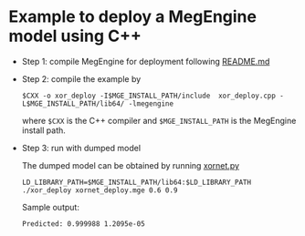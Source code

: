# Example to deploy a MegEngine model using C++

* Step 1: compile MegEngine for deployment following [README.md](../../README.md)

* Step 2: compile the example by

    ```
    $CXX -o xor_deploy -I$MGE_INSTALL_PATH/include  xor_deploy.cpp -L$MGE_INSTALL_PATH/lib64/ -lmegengine
    ```

    where `$CXX` is the C++ compiler and `$MGE_INSTALL_PATH` is the MegEngine install path.

* Step 3: run with dumped model

     The dumped model can be obtained by running [xornet.py](xornet.py)


    ```
    LD_LIBRARY_PATH=$MGE_INSTALL_PATH/lib64:$LD_LIBRARY_PATH ./xor_deploy xornet_deploy.mge 0.6 0.9
    ```

    Sample output:

    ```
    Predicted: 0.999988 1.2095e-05
    ```

